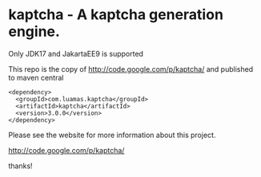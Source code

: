 # kaptcha - A kaptcha generation engine.

Only JDK17 and JakartaEE9 is supported

This repo is the copy of http://code.google.com/p/kaptcha/ and published to maven central
```
<dependency>
  <groupId>com.luamas.kaptcha</groupId>
  <artifactId>kaptcha</artifactId>
  <version>3.0.0</version>
</dependency>
```
Please see the website for more information about this project.

http://code.google.com/p/kaptcha/

thanks!
